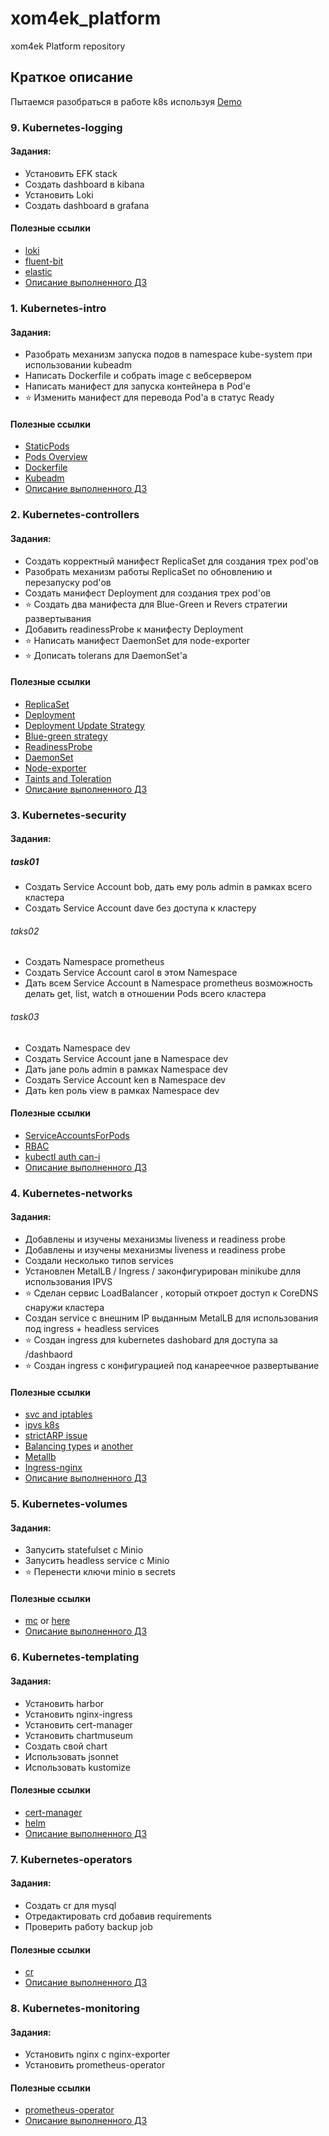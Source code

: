 # xom4ek_platform

xom4ek Platform repository

## Краткое описание

Пытаемся разобраться в работе k8s используя [Demo](https://github.com/GoogleCloudPlatform/microservices-demo)

### 9. Kubernetes-logging

#### Задания:
- Установить EFK stack
- Создать dashboard в kibana
- Установить Loki
- Создать dashboard в grafana

#### Полезные ссылки

- [loki](https://grafana.com/oss/loki/)
- [fluent-bit](https://fluentbit.io/)
- [elastic](https://www.elastic.co/)
- [Описание выполненного ДЗ](kubernetes-logging/README.md)

### 1. Kubernetes-intro

#### Задания:

- Разобрать механизм запуска подов в namespace kube-system при использовании kubeadm
- Написать Dockerfile и собрать image с вебсервером
- Написать манифест для запуска контейнера в Pod'e
- :star: Изменить манифест для перевода Pod'a в статус Ready

#### Полезные ссылки

- [StaticPods](https://kubernetes.io/docs/tasks/configure-pod-container/static-pod/)
- [Pods Overview](https://kubernetes.io/docs/concepts/workloads/pods/pod-overview/)
- [Dockerfile](https://docs.docker.com/engine/reference/builder/)
- [Kubeadm](https://kubernetes.io/docs/setup/production-environment/tools/kubeadm/create-cluster-kubeadm/)
- [Описание выполненного ДЗ](kubernetes-intro/README.md)

### 2. Kubernetes-controllers

#### Задания:
- Создать корректный манифест ReplicaSet для создания трех pod'ов
- Разобрать механизм работы ReplicaSet по обновлению и перезапуску pod'ов
- Создать манифест Deployment для создания трех pod'ов
- :star: Создать два манифеста для Blue-Green и Revers стратегии развертывания
- Добавить readinessProbe к манифесту Deployment
- :star: Написать манифест DaemonSet для node-exporter
- :star: Дописать tolerans для DaemonSet'a

#### Полезные ссылки

- [ReplicaSet](https://kubernetes.io/docs/concepts/workloads/controllers/replicaset/)
- [Deployment](https://kubernetes.io/docs/concepts/workloads/controllers/deployment/)
- [Deployment Update Strategy](https://kubernetes.io/docs/concepts/workloads/controllers/deployment/#strategy)
- [Blue-green strategy](https://www.redhat.com/en/topics/devops/what-is-blue-green-deployment)
- [ReadinessProbe](https://kubernetes.io/docs/tasks/configure-pod-container/configure-liveness-readiness-startup-probes/#define-readiness-probes)
- [DaemonSet](https://kubernetes.io/docs/concepts/workloads/controllers/daemonset/)
- [Node-exporter](https://github.com/prometheus/node_exporter)
- [Taints and Toleration](https://kubernetes.io/docs/concepts/scheduling-eviction/taint-and-toleration/#concepts)
- [Описание выполненного ДЗ](kubernetes-controllers/README.md)

### 3. Kubernetes-security

#### Задания:

##### task01
- Создать Service Account bob, дать ему роль admin в рамках всего кластера
- Создать Service Account dave без доступа к кластеру

###### taks02
- Создать Namespace prometheus
- Создать Service Account carol в этом Namespace
- Дать всем Service Account в Namespace prometheus возможность делать get, list, watch в отношении Pods всего кластера

###### task03
- Создать Namespace dev
- Создать Service Account jane в Namespace dev
- Дать jane роль admin в рамках Namespace dev
- Создать Service Account ken в Namespace dev
- Дать ken роль view в рамках Namespace dev

#### Полезные ссылки

- [ServiceAccountsForPods](https://kubernetes.io/docs/tasks/configure-pod-container/configure-service-account/)
- [RBAC](https://kubernetes.io/docs/reference/access-authn-authz/rbac/)
- [kubectl auth can-i](https://kubernetes.io/docs/reference/access-authn-authz/authorization/)
- [Описание выполненного ДЗ](kubernetes-security/README.md)

### 4. Kubernetes-networks

#### Задания:
- Добавлены и изучены механизмы liveness и readiness probe
- Добавлены и изучены механизмы liveness и readiness probe
- Создали несколько типов services
- Установлен MetalLB / Ingress / законфигурирован minikube длля использования IPVS
- :star: Сделан сервис LoadBalancer , который откроет доступ к CoreDNS снаружи кластера
- Создан service с внешним IP выданным MetalLB для использования под ingress + headless services
- :star: Создан ingress для kubernetes dashobard для доступа за /dashbaord
- :star: Создан ingress с конфигурацией под канареечное развертывание

#### Полезные ссылки
- [svc and iptables](https://msazure.club/kubernetes-services-and-iptables/)
- [ipvs k8s](https://github.com/kubernetes/kubernetes/blob/master/pkg/proxy/ipvs/README.md)
- [strictARP issue](https://github.com/metallb/metallb/issues/153)
- [Balancing types](https://github.com/kubernetes/kubernetes/blob/1cb3b5807ec37490b4582f22d991c043cc468195/pkg/proxy/apis/config/types.go) и [another](http://www.linuxvirtualserver.org/docs/scheduling.html)
- [Metallb](https://metallb.universe.tf/)
- [Ingress-nginx](https://kubernetes.github.io/ingress-nginx/deploy/)
- [Описание выполненного ДЗ](kubernetes-networks/README.md)

### 5. Kubernetes-volumes

#### Задания:
- Запусить statefulset c Minio
- Запусить headless service c Minio
- :star: Перенести ключи minio в secrets

#### Полезные ссылки

- [mc](https://github.com/minio/mc) or [here](https://docs.min.io/docs/minio-client-complete-guide.html)
- [Описание выполненного ДЗ](kubernetes-volumes/README.md)

### 6. Kubernetes-templating

#### Задания:
- Установить harbor
- Установить nginx-ingress
- Установить cert-manager
- Установить chartmuseum
- Создать свой chart
- Использовать jsonnet
- Использовать kustomize

#### Полезные ссылки

- [cert-manager](https://cert-manager.io)
- [helm](https://helm.sh)
- [Описание выполненного ДЗ](kubernetes-templating/README.md)

### 7. Kubernetes-operators

#### Задания:
- Создать cr для mysql
- Отредактировать crd добавив requirements
- Проверить работу backup job

#### Полезные ссылки

- [cr](https://kubernetes.io/docs/concepts/extend-kubernetes/api-extension/custom-resources/)
- [Описание выполненного ДЗ](kubernetes-operators/README.md)

### 8. Kubernetes-monitoring

#### Задания:
- Установить nginx c nginx-exporter
- Установить prometheus-operator

#### Полезные ссылки

- [prometheus-operator](https://github.com/prometheus-operator/prometheus-operator#:~:text=Overview,monitoring%20stack%20for%20Kubernetes%20clusters.)
- [Описание выполненного ДЗ](kubernetes-monitoring/README.md)
